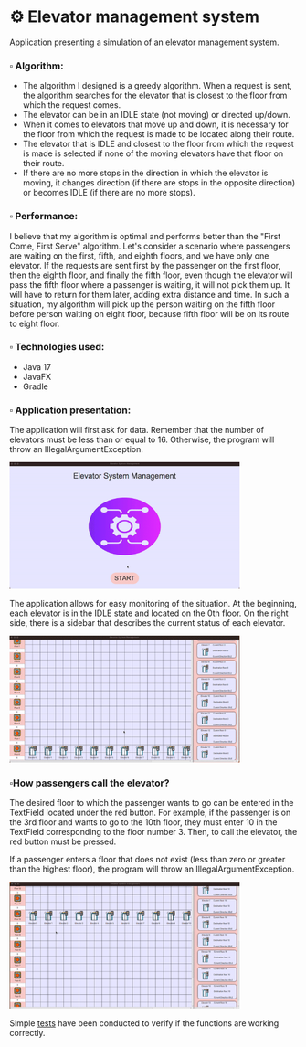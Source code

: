 <h1> ⚙️ Elevator management system</h1>
<p> Application presenting a simulation of an elevator management system. </p>


<h3> ▫️ Algorithm: </h3>
<ul>
  <li> The algorithm I designed is a greedy algorithm. When a request is sent, the algorithm searches for the elevator that is closest to the floor from which the request comes. </li>
  <li> The elevator can be in an IDLE state (not moving) or directed up/down.</li>
  <li> When it comes to elevators that move up and down, it is necessary for the floor from which the request is made to be located along their route. </li>
  <li> The elevator that is IDLE and closest to the floor from which the request is made is selected if none of the moving elevators have that floor on their route.</li>
  <li> If there are no more stops in the direction in which the elevator is moving, it changes direction (if there are stops in the opposite direction) or becomes IDLE (if there are no more stops).</li>
</ul>

<h3> ▫️ Performance: </h3>
<p> I believe that my algorithm is optimal and performs better than the "First Come, First Serve" algorithm. Let's consider a scenario where passengers are waiting on the first, fifth, and eighth floors, and we have only one elevator. If the requests are sent first by the passenger on the first floor, then the eighth floor, and finally the fifth floor, even though the elevator will pass the fifth floor where a passenger is waiting, it will not pick them up. It will have to return for them later, adding extra distance and time. In such a situation, my algorithm will pick up the person waiting on the fifth floor before person waiting on eight floor, because fifth floor will be on its route to eight floor.</p>

<h3> ▫️ Technologies used: </h3>
<ul>
<li>Java 17</li>
<li>JavaFX</li>
<li>Gradle</li>
</ul>

<h3> ▫️ Application presentation: </h3> 
<p> The application will first ask for data. Remember that the number of elevators must be less than or equal to 16. Otherwise, the program will throw an IllegalArgumentException. </p>
<img width="80%" src="/readme/start.gif">

<p> The application allows for easy monitoring of the situation. At the beginning, each elevator is in the IDLE state and located on the 0th floor. On the right side, there is a sidebar that describes the current status of each elevator. </p>
<img width="80%" src="/readme/scrolling.gif">

<h3> ▫️How passengers call the elevator?</h3>
<p> The desired floor to which the passenger wants to go can be entered in the TextField located under the red button. For example, if the passenger is on the 3rd floor and wants to go to the 10th floor, they must enter 10 in the TextField corresponding to the floor number 3. Then, to call the elevator, the red button must be pressed.</p>

<p> If a passenger enters a floor that does not exist (less than zero or greater than the highest floor), the program will throw an IllegalArgumentException.</p>
<img width="80%" src="/readme/demo.gif">

<p> Simple <a href="https://github.com/YoC00lig/Elevator-System/blob/main/src/test/java/elevators/ElevatorTest.java">tests</a> have been conducted to verify if the functions are working correctly. </p>
